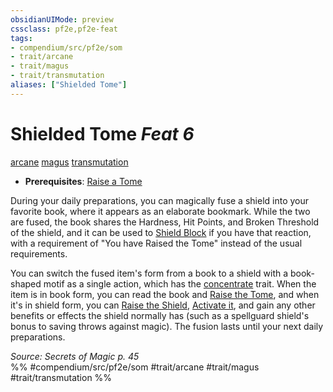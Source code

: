 ```yaml
---
obsidianUIMode: preview
cssclass: pf2e,pf2e-feat
tags:
- compendium/src/pf2e/som
- trait/arcane
- trait/magus
- trait/transmutation
aliases: ["Shielded Tome"]
---
```

# Shielded Tome  *Feat 6*  
[arcane](../../rules/traits/arcane.md)  [magus](../../rules/traits/magus-som.md)  [transmutation](../../rules/traits/transmutation.md)  

- **Prerequisites**: [Raise a Tome](raise-a-tome-som.md)

During your daily preparations, you can magically fuse a shield into your favorite book, where it appears as an elaborate bookmark. While the two are fused, the book shares the Hardness, Hit Points, and Broken Threshold of the shield, and it can be used to [Shield Block](shield-block.md) if you have that reaction, with a requirement of "You have Raised the Tome" instead of the usual requirements.

You can switch the fused item's form from a book to a shield with a book-shaped motif as a single action, which has the [concentrate](../../rules/traits/concentrate.md) trait. When the item is in book form, you can read the book and [Raise the Tome](raise-a-tome-som.md), and when it's in shield form, you can [Raise the Shield](../../rules/actions/raise-a-shield.md), [Activate it](../../rules/actions/activate-an-item.md), and gain any other benefits or effects the shield normally has (such as a spellguard shield's bonus to saving throws against magic). The fusion lasts until your next daily preparations.

*Source: Secrets of Magic p. 45*  
%% #compendium/src/pf2e/som #trait/arcane #trait/magus #trait/transmutation %%